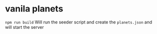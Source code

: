 # vanila planets

`npm run build` Will run the seeder script and create the `planets.json` and will start the server
